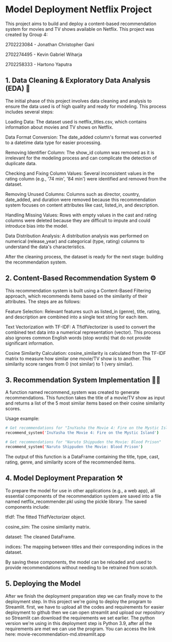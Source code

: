 # Model Deployment Netflix Project

This project aims to build and deploy a content-based recommendation system for movies and TV shows available on Netflix. This project was created by Group 4:

2702223084 - Jonathan Christopher Gani

2702274495 - Kevin Gabriel Wiharja

2702258333 - Hartono Yaputra

## 1. Data Cleaning & Exploratory Data Analysis (EDA) 🧹

The initial phase of this project involves data cleaning and analysis to ensure the data used is of high quality and ready for modeling. This process includes several steps:

Loading Data: The dataset used is netflix_titles.csv, which contains information about movies and TV shows on Netflix.

Data Format Conversion: The date_added column's format was converted to a datetime data type for easier processing.

Removing Identifier Column: The show_id column was removed as it is irrelevant for the modeling process and can complicate the detection of duplicate data.

Checking and Fixing Column Values: Several inconsistent values in the rating column (e.g., '74 min', '84 min') were identified and removed from the dataset.

Removing Unused Columns: Columns such as director, country, date_added, and duration were removed because this recommendation system focuses on content attributes like cast, listed_in, and description.

Handling Missing Values: Rows with empty values in the cast and rating columns were deleted because they are difficult to impute and could introduce bias into the model.

Data Distribution Analysis: A distribution analysis was performed on numerical (release_year) and categorical (type, rating) columns to understand the data's characteristics.

After the cleaning process, the dataset is ready for the next stage: building the recommendation system.

## 2. Content-Based Recommendation System ⚙️

This recommendation system is built using a Content-Based Filtering approach, which recommends items based on the similarity of their attributes. The steps are as follows:

Feature Selection: Relevant features such as listed_in (genre), title, rating, and description are combined into a single text string for each item.

Text Vectorization with TF-IDF: A TfidfVectorizer is used to convert the combined text data into a numerical representation (vector). This process also ignores common English words (stop words) that do not provide significant information.

Cosine Similarity Calculation: cosine_similarity is calculated from the TF-IDF matrix to measure how similar one movie/TV show is to another. This similarity score ranges from 0 (not similar) to 1 (very similar).

## 3. Recommendation System Implementation 🧑‍💻

A function named recommend_system was created to generate recommendations. This function takes the title of a movie/TV show as input and returns a list of the 5 most similar items based on their cosine similarity scores.

Usage example:

```bash
# Get recommendations for "InuYasha the Movie 4: Fire on the Mystic Island"
recommend_system('InuYasha the Movie 4: Fire on the Mystic Island')

# Get recommendations for "Naruto Shippuden the Movie: Blood Prison"
recommend_system('Naruto Shippuden the Movie: Blood Prison')
```

The output of this function is a DataFrame containing the title, type, cast, rating, genre, and similarity score of the recommended items.

## 4. Model Deployment Preparation ⚒️

To prepare the model for use in other applications (e.g., a web app), all essential components of the recommendation system are saved into a file named netflix_recommender.pkl using the pickle library. The saved components include:

tfidf: The fitted TfidfVectorizer object.

cosine_sim: The cosine similarity matrix.

dataset: The cleaned DataFrame.

indices: The mapping between titles and their corresponding indices in the dataset.

By saving these components, the model can be reloaded and used to provide recommendations without needing to be retrained from scratch.

## 5. Deploying the Model

After we finish the deployment preparation step we can finally move to the deployment step. In this project we're going to deploy the program to Streamlit. first, we have to upload all the codes and requirements for easier deployment to github then we can open streamlit and upload our repository so Streamlit can download the requirements we set earlier. The python version we're using in this deployment step is Python 3.9, after all the requirements are met we can use the program. You can access the link here: movie-recommendation-md.streamlit.app
